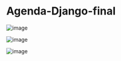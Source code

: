 # Agenda-Django-final

![image](https://user-images.githubusercontent.com/101043200/197362565-7b1ea474-1220-4679-82cd-1cec9cd5d250.png)

![image](https://user-images.githubusercontent.com/101043200/197362574-a7982cd4-e96a-4036-a3d0-3fb51c7262fd.png)

![image](https://user-images.githubusercontent.com/101043200/197362599-5bf112ca-78d8-45a4-a798-0755b797e8ad.png)
